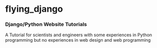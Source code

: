 # flying_django


### Django/Python Website Tutorials

A Tutorial for scientists and engineers with some experiences in Python programming but no experiences in web design and web programming
